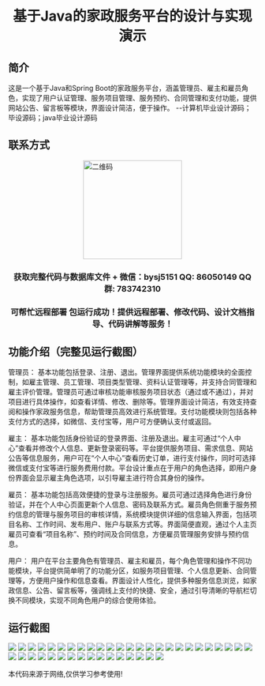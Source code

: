 <p><h1 align="center">基于Java的家政服务平台的设计与实现演示</h1></p>

## 简介
这是一个基于Java和Spring Boot的家政服务平台，涵盖管理员、雇主和雇员角色，实现了用户认证管理、服务项目管理、服务预约、合同管理和支付功能，提供网站公告、留言板等模块，界面设计简洁，便于操作。    --计算机毕业设计源码；毕设源码；java毕业设计源码


## 联系方式
<img src="https://bs-1329754181.cos.ap-shanghai.myqcloud.com/wx.jpg" alt="二维码" style="display: block; margin: 0 auto;" width="200px">
<p><h3 align="center">获取完整代码与数据库文件 + 微信：bysj5151 QQ: 86050149 QQ群: 783742310</h3></p>
<p><h3 align="center">可帮忙远程部署 包运行成功！提供远程部署、修改代码、设计文档指导、代码讲解等服务！</h3></p>

## 功能介绍（完整见运行截图）
管理员： 基本功能包括登录、注册、退出。管理界面提供系统功能模块的全面控制，如雇主管理、员工管理、项目类型管理、资料认证管理等，并支持合同管理和雇主评价管理。管理员可通过审核功能审核服务项目状态（通过或不通过），并对项目进行具体操作，如查看详情、修改、删除等。管理界面设计简洁，有效支持查阅和操作家政服务信息，帮助管理员高效进行系统管理。支付功能模块则包括各种支付方式的选择，如微信、支付宝等，用户可方便确认支付或返回。

雇主： 基本功能包括身份验证的登录界面、注册及退出。雇主可通过“个人中心”查看并修改个人信息、更新登录密码等。平台提供服务项目、需求信息、网站公告等信息服务，用户可在“个人中心”查看历史订单，进行支付操作，同时可选择微信或支付宝等进行服务费用付款。平台设计重点在于用户的角色选择，即用户身份界面会显示雇主角色选项，以引导雇主进行符合其身份的操作。

雇员： 基本功能包括高效便捷的登录与注册服务。雇员可通过选择角色进行身份验证，并在个人中心页面更新个人信息、密码及联系方式。雇员角色侧重于服务预约信息的管理与服务项目的审核详情，系统模块提供详细的信息输入界面，包括项目名称、工作时间、发布用户、账户与联系方式等。界面简便直观，通过个人主页雇员可查看“项目名称”、预约时间及合同信息，方便雇员管理服务安排与预约信息。

用户： 用户在平台主要角色有管理员、雇主和雇员，每个角色管理和操作不同功能模块，平台提供简单明了的功能分区，如服务项目管理、个人信息更新、合同管理等，方便用户操作和信息查看。界面设计人性化，提供多种服务信息浏览，如家政信息、公告、留言板等，强调线上支付的快捷、安全，通过引导清晰的导航栏切换不同模块，实现不同角色用户的综合使用体验。


## 运行截图
![](https://bs-1329754181.cos.ap-shanghai.myqcloud.com/spring/HousekeepingServicePlatformDesignAndImplementation/img/001.jpg)
![](https://bs-1329754181.cos.ap-shanghai.myqcloud.com/spring/HousekeepingServicePlatformDesignAndImplementation/img/002.jpg)
![](https://bs-1329754181.cos.ap-shanghai.myqcloud.com/spring/HousekeepingServicePlatformDesignAndImplementation/img/003.jpg)
![](https://bs-1329754181.cos.ap-shanghai.myqcloud.com/spring/HousekeepingServicePlatformDesignAndImplementation/img/004.jpg)
![](https://bs-1329754181.cos.ap-shanghai.myqcloud.com/spring/HousekeepingServicePlatformDesignAndImplementation/img/005.jpg)
![](https://bs-1329754181.cos.ap-shanghai.myqcloud.com/spring/HousekeepingServicePlatformDesignAndImplementation/img/006.jpg)
![](https://bs-1329754181.cos.ap-shanghai.myqcloud.com/spring/HousekeepingServicePlatformDesignAndImplementation/img/007.jpg)
![](https://bs-1329754181.cos.ap-shanghai.myqcloud.com/spring/HousekeepingServicePlatformDesignAndImplementation/img/008.jpg)
![](https://bs-1329754181.cos.ap-shanghai.myqcloud.com/spring/HousekeepingServicePlatformDesignAndImplementation/img/009.jpg)
![](https://bs-1329754181.cos.ap-shanghai.myqcloud.com/spring/HousekeepingServicePlatformDesignAndImplementation/img/010.jpg)
![](https://bs-1329754181.cos.ap-shanghai.myqcloud.com/spring/HousekeepingServicePlatformDesignAndImplementation/img/011.jpg)
![](https://bs-1329754181.cos.ap-shanghai.myqcloud.com/spring/HousekeepingServicePlatformDesignAndImplementation/img/012.jpg)
![](https://bs-1329754181.cos.ap-shanghai.myqcloud.com/spring/HousekeepingServicePlatformDesignAndImplementation/img/013.jpg)
![](https://bs-1329754181.cos.ap-shanghai.myqcloud.com/spring/HousekeepingServicePlatformDesignAndImplementation/img/014.jpg)
![](https://bs-1329754181.cos.ap-shanghai.myqcloud.com/spring/HousekeepingServicePlatformDesignAndImplementation/img/015.jpg)
![](https://bs-1329754181.cos.ap-shanghai.myqcloud.com/spring/HousekeepingServicePlatformDesignAndImplementation/img/016.jpg)
![](https://bs-1329754181.cos.ap-shanghai.myqcloud.com/spring/HousekeepingServicePlatformDesignAndImplementation/img/017.jpg)
![](https://bs-1329754181.cos.ap-shanghai.myqcloud.com/spring/HousekeepingServicePlatformDesignAndImplementation/img/018.jpg)
![](https://bs-1329754181.cos.ap-shanghai.myqcloud.com/spring/HousekeepingServicePlatformDesignAndImplementation/img/019.jpg)
![](https://bs-1329754181.cos.ap-shanghai.myqcloud.com/spring/HousekeepingServicePlatformDesignAndImplementation/img/020.jpg)
![](https://bs-1329754181.cos.ap-shanghai.myqcloud.com/spring/HousekeepingServicePlatformDesignAndImplementation/img/021.jpg)
![](https://bs-1329754181.cos.ap-shanghai.myqcloud.com/spring/HousekeepingServicePlatformDesignAndImplementation/img/022.jpg)
![](https://bs-1329754181.cos.ap-shanghai.myqcloud.com/spring/HousekeepingServicePlatformDesignAndImplementation/img/023.jpg)
![](https://bs-1329754181.cos.ap-shanghai.myqcloud.com/spring/HousekeepingServicePlatformDesignAndImplementation/img/024.jpg)
![](https://bs-1329754181.cos.ap-shanghai.myqcloud.com/spring/HousekeepingServicePlatformDesignAndImplementation/img/025.jpg)
![](https://bs-1329754181.cos.ap-shanghai.myqcloud.com/spring/HousekeepingServicePlatformDesignAndImplementation/img/026.jpg)
![](https://bs-1329754181.cos.ap-shanghai.myqcloud.com/spring/HousekeepingServicePlatformDesignAndImplementation/img/027.jpg)
![](https://bs-1329754181.cos.ap-shanghai.myqcloud.com/spring/HousekeepingServicePlatformDesignAndImplementation/img/028.jpg)
![](https://bs-1329754181.cos.ap-shanghai.myqcloud.com/spring/HousekeepingServicePlatformDesignAndImplementation/img/029.jpg)
![](https://bs-1329754181.cos.ap-shanghai.myqcloud.com/spring/HousekeepingServicePlatformDesignAndImplementation/img/030.jpg)
![](https://bs-1329754181.cos.ap-shanghai.myqcloud.com/spring/HousekeepingServicePlatformDesignAndImplementation/img/031.jpg)
![](https://bs-1329754181.cos.ap-shanghai.myqcloud.com/spring/HousekeepingServicePlatformDesignAndImplementation/img/032.jpg)
![](https://bs-1329754181.cos.ap-shanghai.myqcloud.com/spring/HousekeepingServicePlatformDesignAndImplementation/img/033.jpg)
![](https://bs-1329754181.cos.ap-shanghai.myqcloud.com/spring/HousekeepingServicePlatformDesignAndImplementation/img/034.jpg)
![](https://bs-1329754181.cos.ap-shanghai.myqcloud.com/spring/HousekeepingServicePlatformDesignAndImplementation/img/035.jpg)
![](https://bs-1329754181.cos.ap-shanghai.myqcloud.com/spring/HousekeepingServicePlatformDesignAndImplementation/img/036.jpg)
![](https://bs-1329754181.cos.ap-shanghai.myqcloud.com/spring/HousekeepingServicePlatformDesignAndImplementation/img/037.jpg)
![](https://bs-1329754181.cos.ap-shanghai.myqcloud.com/spring/HousekeepingServicePlatformDesignAndImplementation/img/038.jpg)
![](https://bs-1329754181.cos.ap-shanghai.myqcloud.com/spring/HousekeepingServicePlatformDesignAndImplementation/img/039.jpg)
![](https://bs-1329754181.cos.ap-shanghai.myqcloud.com/spring/HousekeepingServicePlatformDesignAndImplementation/img/040.jpg)
![](https://bs-1329754181.cos.ap-shanghai.myqcloud.com/spring/HousekeepingServicePlatformDesignAndImplementation/img/041.jpg)

<p>本代码来源于网络,仅供学习参考使用!</p>
